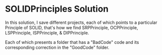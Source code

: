 # SOLIDPrinciples Solution

In this solution, I save different projects, each of which points to a particular Principle of SOLID, that's how we find
SRPPrinciple, OCPPrinciple, LSPPrinciple, ISPPrinciple, & DIPPrinciple.

Each of which presents a folder that has a "BadCode" code and its corresponding correction in the "GoodCode" folder.